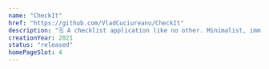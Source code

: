 ```yaml
---
name: "CheckIt"
href: "https://github.com/VladCuciureanu/CheckIt"
description: "🗒️ A checklist application like no other. Minimalist, immersive, light. Productivity at your fingertips."
creationYear: 2021
status: "released"
homePageSlot: 4
---
```


